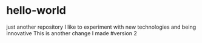 # hello-world
just another repository
I like to experiment with new technologies and being innovative 
This is another change I made 
#version 2
